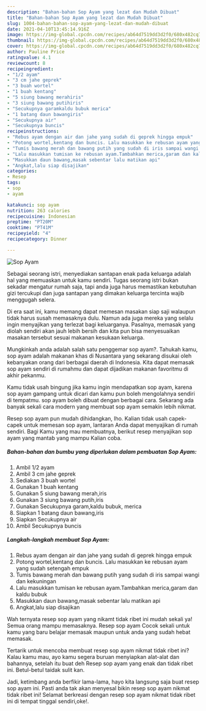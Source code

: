 ```yaml
---
description: "Bahan-bahan Sop Ayam yang lezat dan Mudah Dibuat"
title: "Bahan-bahan Sop Ayam yang lezat dan Mudah Dibuat"
slug: 1004-bahan-bahan-sop-ayam-yang-lezat-dan-mudah-dibuat
date: 2021-04-10T13:45:14.916Z
image: https://img-global.cpcdn.com/recipes/ab64d7519dd3d2f0/680x482cq70/sop-ayam-foto-resep-utama.jpg
thumbnail: https://img-global.cpcdn.com/recipes/ab64d7519dd3d2f0/680x482cq70/sop-ayam-foto-resep-utama.jpg
cover: https://img-global.cpcdn.com/recipes/ab64d7519dd3d2f0/680x482cq70/sop-ayam-foto-resep-utama.jpg
author: Pauline Price
ratingvalue: 4.1
reviewcount: 8
recipeingredient:
- "1/2 ayam"
- "3 cm jahe geprek"
- "3 buah wortel"
- "1 buah kentang"
- "5 siung bawang merahiris"
- "3 siung bawang putihiris"
- "Secukupnya garamkaldu bubuk merica"
- "1 batang daun bawangiris"
- "Secukupnya air"
- "Secukupnya buncis"
recipeinstructions:
- "Rebus ayam dengan air dan jahe yang sudah di geprek hingga empuk"
- "Potong wortel,kentang dan buncis. Lalu masukkan ke rebusan ayam yang sudah setengah empuk"
- "Tumis bawang merah dan bawang putih yang sudah di iris sampai wangi dan kekuningan"
- "Lalu masukkan tumisan ke rebusan ayam.Tambahkan merica,garam dan kaldu bubuk"
- "Masukkan daun bawang,masak sebentar lalu matikan api"
- "Angkat,lalu siap disajikan"
categories:
- Resep
tags:
- sop
- ayam

katakunci: sop ayam 
nutrition: 263 calories
recipecuisine: Indonesian
preptime: "PT20M"
cooktime: "PT41M"
recipeyield: "4"
recipecategory: Dinner

---
```



![Sop Ayam](https://img-global.cpcdn.com/recipes/ab64d7519dd3d2f0/680x482cq70/sop-ayam-foto-resep-utama.jpg)

Sebagai seorang istri, menyediakan santapan enak pada keluarga adalah hal yang memuaskan untuk kamu sendiri. Tugas seorang istri bukan sekadar mengatur rumah saja, tapi anda juga harus memastikan kebutuhan gizi tercukupi dan juga santapan yang dimakan keluarga tercinta wajib menggugah selera.

Di era  saat ini, kamu memang dapat memesan masakan siap saji walaupun tidak harus susah memasaknya dulu. Namun ada juga mereka yang selalu ingin menyajikan yang terlezat bagi keluarganya. Pasalnya, memasak yang diolah sendiri akan jauh lebih bersih dan kita pun bisa menyesuaikan masakan tersebut sesuai makanan kesukaan keluarga. 



Mungkinkah anda adalah salah satu penggemar sop ayam?. Tahukah kamu, sop ayam adalah makanan khas di Nusantara yang sekarang disukai oleh kebanyakan orang dari berbagai daerah di Indonesia. Kita dapat memasak sop ayam sendiri di rumahmu dan dapat dijadikan makanan favoritmu di akhir pekanmu.

Kamu tidak usah bingung jika kamu ingin mendapatkan sop ayam, karena sop ayam gampang untuk dicari dan kamu pun boleh mengolahnya sendiri di tempatmu. sop ayam boleh dibuat dengan berbagai cara. Sekarang ada banyak sekali cara modern yang membuat sop ayam semakin lebih nikmat.

Resep sop ayam pun mudah dihidangkan, lho. Kalian tidak usah capek-capek untuk memesan sop ayam, lantaran Anda dapat menyajikan di rumah sendiri. Bagi Kamu yang mau membuatnya, berikut resep menyajikan sop ayam yang mantab yang mampu Kalian coba.

<!--inarticleads1-->

##### Bahan-bahan dan bumbu yang diperlukan dalam pembuatan Sop Ayam:

1. Ambil 1/2 ayam
1. Ambil 3 cm jahe geprek
1. Sediakan 3 buah wortel
1. Gunakan 1 buah kentang
1. Gunakan 5 siung bawang merah,iris
1. Gunakan 3 siung bawang putih,iris
1. Gunakan Secukupnya garam,kaldu bubuk, merica
1. Siapkan 1 batang daun bawang,iris
1. Siapkan Secukupnya air
1. Ambil Secukupnya buncis




<!--inarticleads2-->

##### Langkah-langkah membuat Sop Ayam:

1. Rebus ayam dengan air dan jahe yang sudah di geprek hingga empuk
1. Potong wortel,kentang dan buncis. Lalu masukkan ke rebusan ayam yang sudah setengah empuk
1. Tumis bawang merah dan bawang putih yang sudah di iris sampai wangi dan kekuningan
1. Lalu masukkan tumisan ke rebusan ayam.Tambahkan merica,garam dan kaldu bubuk
1. Masukkan daun bawang,masak sebentar lalu matikan api
1. Angkat,lalu siap disajikan




Wah ternyata resep sop ayam yang nikamt tidak ribet ini mudah sekali ya! Semua orang mampu memasaknya. Resep sop ayam Cocok sekali untuk kamu yang baru belajar memasak maupun untuk anda yang sudah hebat memasak.

Tertarik untuk mencoba membuat resep sop ayam nikmat tidak ribet ini? Kalau kamu mau, ayo kamu segera buruan menyiapkan alat-alat dan bahannya, setelah itu buat deh Resep sop ayam yang enak dan tidak ribet ini. Betul-betul taidak sulit kan. 

Jadi, ketimbang anda berfikir lama-lama, hayo kita langsung saja buat resep sop ayam ini. Pasti anda tak akan menyesal bikin resep sop ayam nikmat tidak ribet ini! Selamat berkreasi dengan resep sop ayam nikmat tidak ribet ini di tempat tinggal sendiri,oke!.

